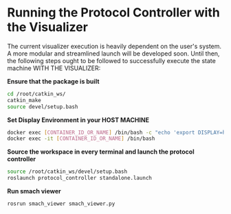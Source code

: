 # Running the Protocol Controller with the Visualizer
The current visualizer execution is heavily dependent on the user's system. A more modular and streamlined launch will be developed soon. 
Until then, the following steps ought to be followed to successfully execute the state machine WITH THE VISUALIZER:

**Ensure that the package is built**

```bash
cd /root/catkin_ws/
catkin_make
source devel/setup.bash
```

**Set Display Environment in your HOST MACHINE**
```bash
docker exec [CONTAINER_ID_OR_NAME] /bin/bash -c "echo 'export DISPLAY=host.docker.internal:0.0' >> ~/.bashrc"
docker exec -it [CONTAINER_ID_OR_NAME] /bin/bash
```
**Source the workspace in every terminal and launch the protocol controller**
```bash
source /root/catkin_ws/devel/setup.bash
roslaunch protocol_controller standalone.launch
```

**Run smach viewer**
```bash
rosrun smach_viewer smach_viewer.py
```
